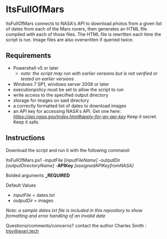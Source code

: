 # ItsFullOfMars

ItsFullOfMars connects to NASA's API to download photos from a given list of dates from each of the Mars rovers,
then generates an HTML file compiled with each of those files. The HTML file is rewritten each time the script is run.
Image files are also overwritten if queried twice.
## Requirements

  - Powershell v5 or later
    - _note: the script may run with earlier versions but is not verified or tested on earlier versions_
  - Windows 7 SP1, windows server 2008 or later
  - executionpolicy must be set to allow the script to run
  - write access to the specified output directory
  - storage for images on said directory
  - a correctly formatted list of dates to download images
  - an API key for accessing NASA's API. Get one here: _https://api.nasa.gov/index.html#apply-for-an-api-key_ Keep it secret. Keep it safe.


## Instructions

Download the script and run it with the following command:

ItsFullOfMars.ps1 -inputFile _[inputFileName]_ -outputDir _[outputDirectoryName]_ -**APIKey** _[assignedAPIKeyfromNASA]_

Bolded arguments **_REQUIRED**

Default Values
  - _inputFile_ = dates.txt
  - _outputDir_ = images


_Note: a sample dates.txt file is included in this repository to show formatting and error handling of an invalid date_

Questions/comments/concerns? contact the author Charles Smith : trey@avari.tech
